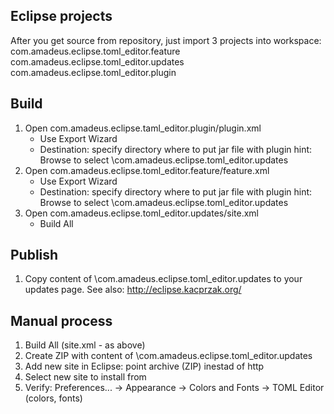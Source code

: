 
Eclipse projects
----------------
After you get source from repository, just import 3 projects into workspace:
com.amadeus.eclipse.toml_editor.feature
com.amadeus.eclipse.toml_editor.updates
com.amadeus.eclipse.toml_editor.plugin

Build
-----
1. Open com.amadeus.eclipse.taml_editor.plugin/plugin.xml
   - Use Export Wizard
   - Destination: specify directory where to put jar file with plugin
     hint: Browse to select <project>\com.amadeus.eclipse.toml_editor.updates
2. Open com.amadeus.eclipse.toml_editor.feature/feature.xml
   - Use Export Wizard
   - Destination: specify directory where to put jar file with plugin
     hint: Browse to select <project>\com.amadeus.eclipse.toml_editor.updates
3. Open com.amadeus.eclipse.toml_editor.updates/site.xml
   - Build All
   
Publish
-------
1. Copy content of <project>\com.amadeus.eclipse.toml_editor.updates
   to your updates page.
   See also: http://eclipse.kacprzak.org/
   
Manual process
--------------
1. Build All (site.xml - as above)
2. Create ZIP with content of <project>\com.amadeus.eclipse.toml_editor.updates
3. Add new site in Eclipse: point archive (ZIP) inestad of http
4. Select new site to install from
5. Verify:
    Preferences... -> Appearance -> Colors and Fonts -> TOML Editor (colors, fonts)